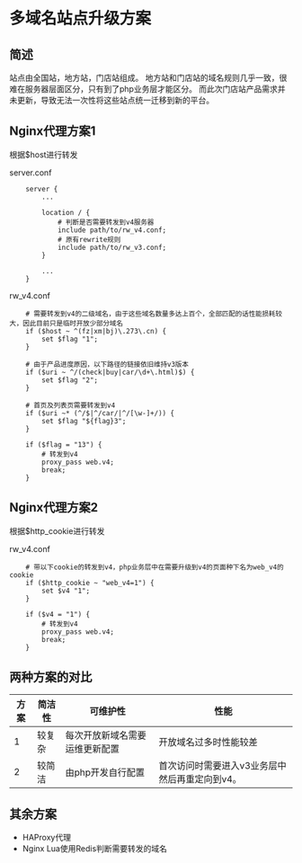 # 多域名站点升级方案

## 简述
 站点由全国站，地方站，门店站组成。
 地方站和门店站的域名规则几乎一致，很难在服务器层面区分，只有到了php业务层才能区分。
 而此次门店站产品需求并未更新，导致无法一次性将这些站点统一迁移到新的平台。

## Nginx代理方案1
 根据$host进行转发

 server.conf
```
    server {
        ...

        location / {
            # 判断是否需要转发到v4服务器
            include path/to/rw_v4.conf;
            # 原有rewrite规则
            include path/to/rw_v3.conf;
        }

        ...
    }
```

 rw_v4.conf
```
    # 需要转发到v4的二级域名，由于这些域名数量多达上百个，全部匹配的话性能损耗较大，因此目前只是临时开放少部分域名
    if ($host ~ ^(fz|xm|bj)\.273\.cn) {
        set $flag "1";
    }

    # 由于产品进度原因，以下路径的链接依旧维持v3版本
    if ($uri ~ ^/(check|buy|car/\d+\.html)$) {
        set $flag "2";
    }

    # 首页及列表页需要转发到v4
    if ($uri ~* (^/$|^/car/|^/[\w-]+/)) {
        set $flag "${flag}3";
    }

    if ($flag = "13") {
        # 转发到v4
        proxy_pass web.v4;
        break;
    }
```

## Nginx代理方案2
 根据$http_cookie进行转发

 rw_v4.conf
```
    # 带以下cookie的转发到v4，php业务层中在需要升级到v4的页面种下名为web_v4的cookie
    if ($http_cookie ~ "web_v4=1") {
        set $v4 "1";
    }

    if ($v4 = "1") {
        # 转发到v4
        proxy_pass web.v4;
        break;
    }
```

## 两种方案的对比
|方案 | 简洁性 | 可维护性                         | 性能                                          |
|---- | ----   | -----                            | ----                                          |
|   1 | 较复杂 | 每次开放新域名需要运维更新配置   | 开放域名过多时性能较差                        |
|   2 | 较简洁 | 由php开发自行配置                | 首次访问时需要进入v3业务层中然后再重定向到v4。|


## 其余方案
 - HAProxy代理
 - Nginx Lua使用Redis判断需要转发的域名

